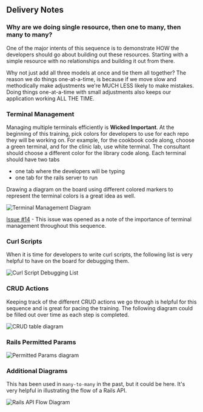 ## Delivery Notes

### Why are we doing single resource, then one to many, then many to many?

One of the major intents of this sequence is to demonstrate HOW the developers should go about building out these resources. Starting with a simple resource with no relationships and building it out from there.

Why not just add all three models at once and tie them all together? The reason we do things one-at-a-time, is because if we move slow and methodically make adjustments we're MUCH LESS likely to make mistakes. Doing things one-at-a-time with small adjustments also keeps our application working ALL THE TIME.

### Terminal Management

Managing multiple terminals efficiently is **Wicked Important**. At the beginning of this training, pick colors for developers to use for each repo they will be working on. For example, for the cookbook code along, choose a green terminal, and for the clinic lab, use white terminal. The consultant should choose a different color for the library code along. Each terminal should have two tabs
- one tab where the developers will be typing
- one tab for the rails server to run

Drawing a diagram on the board using different colored markers to represent the terminal colors is a great idea as well.

![Terminal Management Diagram](https://git.generalassemb.ly/storage/user/3667/files/e3764012-4610-11e7-9ca6-ea34eaeceae6)

[Issue #14](https://git.generalassemb.ly/ga-wdi-boston/rails-api-single-resource/issues/14) - This issue was opened as a note of the importance of terminal management throughout this sequence.

### Curl Scripts

When it is time for developers to write curl scripts, the following list is very helpful to have on the board for debugging them.

![Curl Script Debugging List](https://git.generalassemb.ly/storage/user/3667/files/bf9f8f72-4610-11e7-98ce-5357ad5cb62a)

### CRUD Actions

Keeping track of the different CRUD actions we go through is helpful for this sequence and is great for pacing the training. The following diagram could be filled out over time as each step is completed.

![CRUD table diagram](https://git.generalassemb.ly/storage/user/3667/files/f92fc3f6-4610-11e7-8824-6747106b24c7)

### Rails Permitted Params

![Permitted Params diagram](https://git.generalassemb.ly/storage/user/5747/files/2d775c2c-9e19-11e7-9874-451aad93d514)

### Additional Diagrams

This has been used in `many-to-many` in the past, but it could be here. It's very helpful in illustrating the flow of a Rails API.

![Rails API Flow Diagram](https://git.generalassemb.ly/storage/user/3667/files/fdce788e-6baa-11e7-8d48-1409c1b4e7e1)
